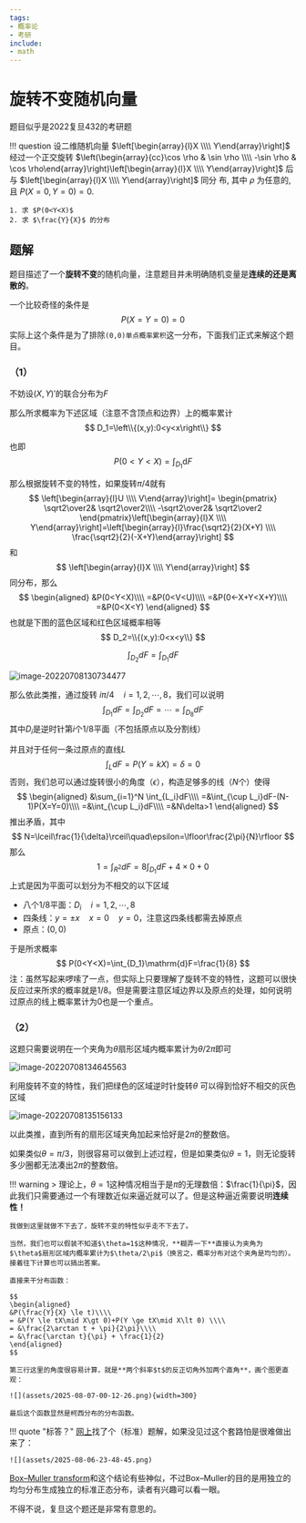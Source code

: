 ```yaml
---
tags:
- 概率论
- 考研
include:
- math
---
```


# 旋转不变随机向量

题目似乎是2022复旦432的考研题

!!! question
    设二维随机向量 $\left[\begin{array}{l}X \\\\ Y\end{array}\right]$ 经过一个正交旋转 $\left(\begin{array}{cc}\cos \rho & \sin \rho \\\\ -\sin \rho & \cos \rho\end{array}\right)\left[\begin{array}{l}X \\\\ Y\end{array}\right]$ 后与 $\left[\begin{array}{l}X \\\\ Y\end{array}\right]$ 同分 布, 其中 $\rho$ 为任意的, 且 $P(X=0, Y=0)=0$.

    1. 求 $P(0<Y<X)$
    2. 求 $\frac{Y}{X}$ 的分布

## 题解

题目描述了一个**旋转不变**的随机向量，注意题目并未明确随机变量是**连续的还是离散的**。

一个比较奇怪的条件是
$$
P(X=Y=0)=0
$$
实际上这个条件是为了排除`(0,0)单点概率累积`这一分布，下面我们正式来解这个题目。

### （1）

不妨设$(X,Y)'$的联合分布为$F$

那么所求概率为下述区域（注意不含顶点和边界）上的概率累计
$$
D_1=\left\\{(x,y):0<y<x\right\\}
$$

也即
$$
P(0<Y<X)=\int_{D_1}\mathrm{d}F
$$

那么根据旋转不变的特性，如果旋转$\pi/4$就有
$$
\left[\begin{array}{l}U \\\\ V\end{array}\right]=
\begin{pmatrix}
\sqrt2\over2& \sqrt2\over2\\\\
-\sqrt2\over2& \sqrt2\over2
\end{pmatrix}\left[\begin{array}{l}X \\\\ Y\end{array}\right]=\left[\begin{array}{l}\frac{\sqrt2}{2}(X+Y) \\\\ \frac{\sqrt2}{2}(-X+Y)\end{array}\right]
$$
和
$$
\left[\begin{array}{l}X \\\\ Y\end{array}\right]
$$
同分布，那么
$$
\begin{aligned}
&P(0<Y<X)\\\\
=&P(0<V<U)\\\\
=&P(0<-X+Y<X+Y)\\\\
=&P(0<X<Y)
\end{aligned}
$$
也就是下图的蓝色区域和红色区域概率相等
$$
D_2=\\{(x,y):0<x<y\\}
$$

$$
\int_{D_2}dF=\int_{D_1}dF
$$

![image-20220708130734477](assets/image-20220708130734477.png)

那么依此类推，通过旋转 $i\pi/4\quad i=1,2,\cdots,8$，我们可以说明
$$
\int_{D_1}dF=\int_{D_2}dF=\cdots=\int_{D_8}dF
$$
其中$D_i$是逆时针第$i$个$1/8$平面（不包括原点以及分割线）

并且对于任何一条过原点的直线$L$
$$
\int_LdF = P(Y=kX)=\delta=0
$$
否则，我们总可以通过旋转很小的角度（$\epsilon$），构造足够多的线（$N$个）使得
$$
\begin{aligned}
&\sum_{i=1}^N \int_{L_i}dF\\\\
=&\int_{\cup L_i}dF-(N-1)P(X=Y=0)\\\\
=&\int_{\cup L_i}dF\\\\
=&N\delta>1
\end{aligned}
$$
推出矛盾，其中
$$
N=\lceil\frac{1}{\delta}\rceil\quad\epsilon=\lfloor\frac{2\pi}{N}\rfloor
$$
那么
$$
1=\int_{R^2}dF=8\int_{D_1}dF+4\times0+0
$$
上式是因为平面可以划分为不相交的以下区域

- 八个$1/8$平面：$D_i\quad i=1,2,\cdots,8$
- 四条线：$y=\pm x\quad x=0 \quad y=0$，注意这四条线都需去掉原点
- 原点：$(0,0)$

于是所求概率
$$
P(0<Y<X)=\int_{D_1}\mathrm{d}F=\frac{1}{8}
$$
注：虽然写起来啰嗦了一点，但实际上只要理解了旋转不变的特性，这题可以很快反应过来所求的概率就是$1/8$。但是需要注意区域边界以及原点的处理，如何说明过原点的线上概率累计为0也是一个重点。

### （2）

这题只需要说明在一个夹角为$\theta$扇形区域内概率累计为$\theta/2\pi$即可

![image-20220708134645563](assets/image-20220708134645563.png)

利用旋转不变的特性，我们把绿色的区域逆时针旋转$\theta$ 可以得到恰好不相交的灰色区域

![image-20220708135156133](assets/image-20220708135156133.png)

以此类推，直到所有的扇形区域夹角加起来恰好是$2\pi$的整数倍。

如果类似$\theta=\pi/3$，则很容易可以做到上述过程，但是如果类似$\theta=1$，则无论旋转多少圈都无法凑出$2\pi$的整数倍。

!!! warning
    > 理论上，$\theta=1$这种情况相当于是$\pi$的无理数倍：$\frac{1}{\pi}$，因此我们只需要通过一个有理数近似来逼近就可以了。但是这种逼近需要说明**连续性！**

    我做到这里就做不下去了，旋转不变的特性似乎走不下去了。

    当然，我们也可以假装不知道$\theta=1$这种情况，**糊弄一下**直接认为夹角为$\theta$扇形区域内概率累计为$\theta/2\pi$（换言之，概率分布对这个夹角是均匀的）。接着往下计算也可以搞出答案。

    直接来干分布函数：

    $$
    \begin{aligned}
    &P(\frac{Y}{X} \le t)\\\\
    = &P(Y \le tX\mid X\gt 0)+P(Y \ge tX\mid X\lt 0) \\\\
    = &\frac{2\arctan t + \pi}{2\pi}\\\\
    = &\frac{\arctan t}{\pi} + \frac{1}{2}
    \end{aligned}
    $$

    第三行这里的角度很容易计算，就是**两个斜率$t$的反正切角外加两个直角**，画个图更直观：

    ![](assets/2025-08-07-00-12-26.png){width=300}

    最后这个函数显然是柯西分布的分布函数。

!!! quote "标答？"
    [网上](https://www.cnblogs.com/yecheng97/p/15823058.html)找了个（标准）题解，如果没见过这个套路怕是很难做出来了：

    ![](assets/2025-08-06-23-48-45.png)

[Box–Muller transform](https://en.wikipedia.org/wiki/Box%E2%80%93Muller_transform)和这个结论有些神似，不过Box–Muller的目的是用独立的均匀分布生成独立的标准正态分布，读者有兴趣可以看一眼。

不得不说，复旦这个题还是非常有意思的。
